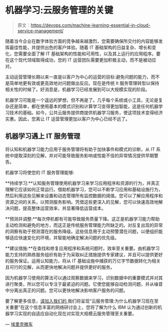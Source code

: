 # 机器学习:云服务管理的关键

> 原文：<https://devops.com/machine-learning-essential-in-cloud-service-management/>

随着当今企业在数字体验方面的竞争越来越激烈，您需要确保所交付的内容能够发挥最佳性能，并提供出色的客户体验。随着 IT 基础架构的日益复杂、增长和变化，您需要全面了解 IT 基础架构的性能和可用性，以及其上运行的应用程序。要在这个现代领域取得成功，您的 IT 运营团队需要更加积极主动，而不是被动应对。

主动运营管理长期以来一直是以客户为中心的运营的目标:避免问题的能力，而不是简单地更有效或更高效地对问题做出反应。现在是传统 It 服务管理转型以保持相关性的时候了。好消息是，机器学习已经发展到可以大规模实现的阶段。

机器学习可能是一个遥远的梦想，但不再是了。几乎每个系统或小工具，无论是复杂还是简单，都在使用基本的模式识别和计算学习变得更加智能，这是任何机器学习技术的基础。如今，公共云服务提供商提供机器学习服务，使这项技术变得经济实惠。因此，您离让 IT 运营管理更加以客户为中心已经不远了。

## 机器学习遇上 IT 服务管理

将认知和机器学习能力应用于服务管理将有助于加快事件和模式的诊断，从 IT 系统中提取深刻的见解，并对可能导致服务影响或性能不佳的异常情况提供早期警告。

机器学习将使您的 IT 服务管理能够:

**持续学习:**认知服务管理使用机器学习来学习应用程序和资源的行为，并真正理解它应该如何正常运行。借助机器学习，您可以不断学习应用和基础设施行为，然后利用这些见解来设置和动态管理所有监控数据的阈值。您可以了解应用程序和资源之间的关系，以预测服务影响。凭借这些更深入的见解，您可以快速高效地解决问题，提高整体运营效率，并显著降低运营成本。

**预测并调整:**每次停机都有可能导致服务质量下降。这正是机器学习能力帮助主动检测和避免的地方，而这正是传统服务管理能力所缺乏的。对反复出现的异常的洞察有助于预测潜在的服务降级。这些信息用于主动预警潜在问题，以便组织能够适应快速变化的环境，并智能地确定解决问题的优先级。

**建议措施:**在查找和修复应用程序和系统问题时，效率至关重要。由机器学习能力支持的熟练服务组织有助于为采取纠正措施提供专家建议，并且可以提供更好的服务保证。运用认知能力，将从 IT 基础设施中捕获的万亿字节数据转化为相关且可行的见解，从而更快地解决问题并提供更好的服务。

因为机器学习使用的算法可以通过观察数据来学习，识别数据中的重要模式并对其进行聚类，所以您可以专注于最紧迫的问题。它使您能够自动检测问题，并从噪音中分离出真正的问题。您可以更快地解决影响客户服务的问题。

要了解更多信息，[请加入我们的](https://bit.ly/2jKc2ho),我们将呈现“云服务管理:为什么机器学习现在至关重要”在这个信息丰富的网络研讨会上，您将了解为什么 IBM 认为通过创新的机器学习实现的自适应自动化现在对实现大规模云服务管理至关重要。

— [埃里克微车](https://devops.com/author/ericminick/)